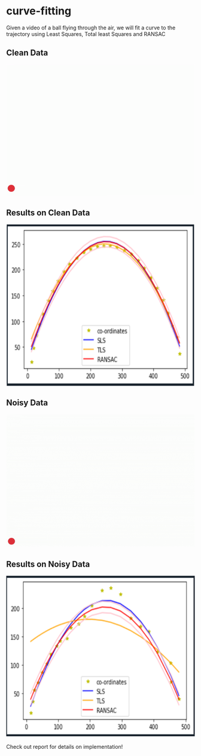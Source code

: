 # curve-fitting
Given a video of a ball flying through the air, we will fit a curve to the trajectory using Least Squares, Total least Squares and RANSAC

## Clean Data
![Clean Data](https://github.com/pooja-kabra/curve-fitting/blob/main/data/clean.gif)
## Results on Clean Data
<p align="left">
  <img src="https://github.com/pooja-kabra/curve-fitting/blob/main/results/clean_video.png" alt="clean results" width = "648" height = "432"/>
</p>

## Noisy Data
![Noisy Data](https://github.com/pooja-kabra/curve-fitting/blob/main/data/noisy.gif)
## Results on Noisy Data 
<p align="left">
  <img src="https://github.com/pooja-kabra/curve-fitting/blob/main/results/noisy_video.png" alt="noisy results" width = "648" height = "432"/>
</p>

Check out report for details on implementation!